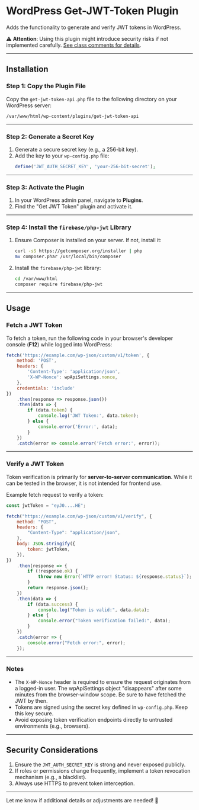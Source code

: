 
# WordPress Get-JWT-Token Plugin

Adds the functionality to generate and verify JWT tokens in WordPress.

⚠️ **Attention**: Using this plugin might introduce security risks if not implemented carefully. [See class comments for details](https://github.com/fasihi01/wordpress_get-jwt-token/blob/a028048db8674b069ba38694fe1eea072428787d/get-jwt-token-api.php#L4).

---

## Installation

### Step 1: Copy the Plugin File
Copy the `get-jwt-token-api.php` file to the following directory on your WordPress server:
```
/var/www/html/wp-content/plugins/get-jwt-token-api
```

---

### Step 2: Generate a Secret Key
1. Generate a secure secret key (e.g., a 256-bit key).
2. Add the key to your `wp-config.php` file:
    ```php
    define('JWT_AUTH_SECRET_KEY', 'your-256-bit-secret');
    ```

---

### Step 3: Activate the Plugin
1. In your WordPress admin panel, navigate to **Plugins**.
2. Find the "Get JWT Token" plugin and activate it.

---

### Step 4: Install the `firebase/php-jwt` Library
1. Ensure Composer is installed on your server. If not, install it:
    ```bash
    curl -sS https://getcomposer.org/installer | php
    mv composer.phar /usr/local/bin/composer
    ```

2. Install the `firebase/php-jwt` library:
    ```bash
    cd /var/www/html
    composer require firebase/php-jwt
    ```

---

## Usage

### Fetch a JWT Token
To fetch a token, run the following code in your browser's developer console (**F12**) while logged into WordPress:

```javascript
fetch('https://example.com/wp-json/custom/v1/token', {
    method: 'POST',
    headers: {
        'Content-Type': 'application/json',
        'X-WP-Nonce': wpApiSettings.nonce,
    },
    credentials: 'include'
})
    .then(response => response.json())
    .then(data => {
        if (data.token) {
            console.log('JWT Token:', data.token);
        } else {
            console.error('Error:', data);
        }
    })
    .catch(error => console.error('Fetch error:', error));
```

---

### Verify a JWT Token
Token verification is primarily for **server-to-server communication**. While it can be tested in the browser, it is not intended for frontend use.

Example fetch request to verify a token:

```javascript
const jwtToken = "eyJ0....HE";

fetch("https://example.com/wp-json/custom/v1/verify", {
    method: "POST",
    headers: {
        "Content-Type": "application/json",
    },
    body: JSON.stringify({
        token: jwtToken,
    }),
})
    .then(response => {
        if (!response.ok) {
            throw new Error(`HTTP error! Status: ${response.status}`);
        }
        return response.json();
    })
    .then(data => {
        if (data.success) {
            console.log("Token is valid:", data.data);
        } else {
            console.error("Token verification failed:", data);
        }
    })
    .catch(error => {
        console.error("Fetch error:", error);
    });
```

---

### Notes
- The `X-WP-Nonce` header is required to ensure the request originates from a logged-in user. The wpApiSettings object "disappears" after some minutes from the browser-window scope. Be sure to have fetched the JWT by then.
- Tokens are signed using the secret key defined in `wp-config.php`. Keep this key secure.
- Avoid exposing token verification endpoints directly to untrusted environments (e.g., browsers).

---

## Security Considerations
1. Ensure the `JWT_AUTH_SECRET_KEY` is strong and never exposed publicly.
2. If roles or permissions change frequently, implement a token revocation mechanism (e.g., a blacklist).
3. Always use HTTPS to prevent token interception.

---

Let me know if additional details or adjustments are needed! 🚀
